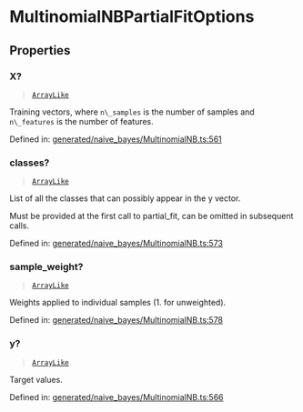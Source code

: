 # MultinomialNBPartialFitOptions

## Properties

### X?

> [`ArrayLike`](../types/ArrayLike.md)

Training vectors, where `n\_samples` is the number of samples and `n\_features` is the number of features.

Defined in:  [generated/naive\_bayes/MultinomialNB.ts:561](https://github.com/transitive-bullshit/scikit-learn-ts/blob/b59c1ff/packages/sklearn/src/generated/naive_bayes/MultinomialNB.ts#L561)

### classes?

> [`ArrayLike`](../types/ArrayLike.md)

List of all the classes that can possibly appear in the y vector.

Must be provided at the first call to partial\_fit, can be omitted in subsequent calls.

Defined in:  [generated/naive\_bayes/MultinomialNB.ts:573](https://github.com/transitive-bullshit/scikit-learn-ts/blob/b59c1ff/packages/sklearn/src/generated/naive_bayes/MultinomialNB.ts#L573)

### sample\_weight?

> [`ArrayLike`](../types/ArrayLike.md)

Weights applied to individual samples (1. for unweighted).

Defined in:  [generated/naive\_bayes/MultinomialNB.ts:578](https://github.com/transitive-bullshit/scikit-learn-ts/blob/b59c1ff/packages/sklearn/src/generated/naive_bayes/MultinomialNB.ts#L578)

### y?

> [`ArrayLike`](../types/ArrayLike.md)

Target values.

Defined in:  [generated/naive\_bayes/MultinomialNB.ts:566](https://github.com/transitive-bullshit/scikit-learn-ts/blob/b59c1ff/packages/sklearn/src/generated/naive_bayes/MultinomialNB.ts#L566)
